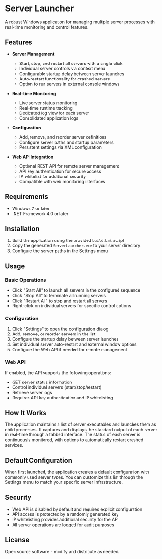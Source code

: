 # Server Launcher

A robust Windows application for managing multiple server processes with real-time monitoring and control features.

## Features

- **Server Management**
  - Start, stop, and restart all servers with a single click
  - Individual server controls via context menu
  - Configurable startup delay between server launches
  - Auto-restart functionality for crashed servers
  - Option to run servers in external console windows

- **Real-time Monitoring**
  - Live server status monitoring
  - Real-time runtime tracking
  - Dedicated log view for each server
  - Consolidated application logs

- **Configuration**
  - Add, remove, and reorder server definitions
  - Configure server paths and startup parameters
  - Persistent settings via XML configuration

- **Web API Integration**
  - Optional REST API for remote server management
  - API key authentication for secure access
  - IP whitelist for additional security
  - Compatible with web monitoring interfaces

## Requirements

- Windows 7 or later
- .NET Framework 4.0 or later

## Installation

1. Build the application using the provided `build.bat` script
2. Copy the generated `ServerLauncher.exe` to your server directory
3. Configure the server paths in the Settings menu

## Usage

### Basic Operations
- Click "Start All" to launch all servers in the configured sequence
- Click "Stop All" to terminate all running servers
- Click "Restart All" to stop and restart all servers
- Right-click on individual servers for specific control options

### Configuration
1. Click "Settings" to open the configuration dialog
2. Add, remove, or reorder servers in the list
3. Configure the startup delay between server launches
4. Set individual server auto-restart and external window options
5. Configure the Web API if needed for remote management

### Web API
If enabled, the API supports the following operations:
- GET server status information
- Control individual servers (start/stop/restart)
- Retrieve server logs
- Requires API key authentication and IP whitelisting

## How It Works

The application maintains a list of server executables and launches them as child processes. It captures and displays the standard output of each server in real-time through a tabbed interface. The status of each server is continuously monitored, with options to automatically restart crashed services.

## Default Configuration

When first launched, the application creates a default configuration with commonly used server types. You can customize this list through the Settings menu to match your specific server infrastructure.

## Security

- Web API is disabled by default and requires explicit configuration
- API access is protected by a randomly generated key
- IP whitelisting provides additional security for the API
- All server operations are logged for audit purposes

## License

Open source software - modify and distribute as needed. 